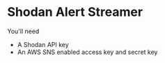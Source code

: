 # Shodan Alert Streamer

You'll need
- A Shodan API key
- An AWS SNS enabled access key and secret key

